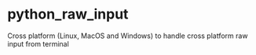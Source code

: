 # python_raw_input

Cross platform (Linux, MacOS and Windows) to handle cross platform raw input from terminal